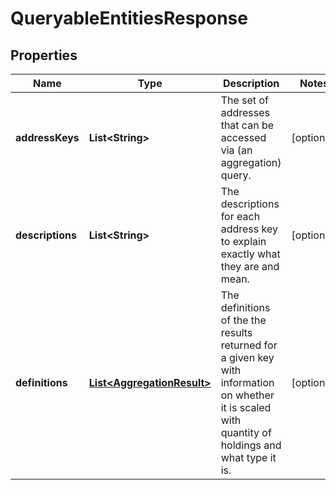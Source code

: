 

# QueryableEntitiesResponse

## Properties

Name | Type | Description | Notes
------------ | ------------- | ------------- | -------------
**addressKeys** | **List&lt;String&gt;** | The set of addresses that can be accessed via (an aggregation) query. |  [optional]
**descriptions** | **List&lt;String&gt;** | The descriptions for each address key to explain exactly what they are and mean. |  [optional]
**definitions** | [**List&lt;AggregationResult&gt;**](AggregationResult.md) | The definitions of the the results returned for a given key with information on whether it is scaled with quantity of holdings and what type it is. |  [optional]



